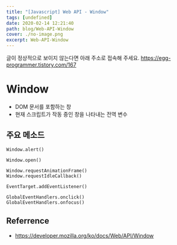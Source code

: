 ```yaml
---
title: "[Javascript] Web API - Window"
tags: [undefined]
date: 2020-02-14 12:21:40
path: blog/Web-API-Window
cover: ./no-image.png
excerpt: Web-API-Window
---
```

글이 정상적으로 보이지 않는다면 아래 주소로 접속해 주세요.
https://egg-programmer.tistory.com/167
# Window

*   DOM 문서를 포함하는 창
*   현재 스크립트가 작동 중인 창을 나타내는 전역 변수

## 주요 메소드

    Window.alert()
    
    Window.open()
    
    Window.requestAnimationFrame()
    Window.requestIdleCallback()
    
    EventTarget.addEventListener()
    
    GlobalEventHandlers.onclick()
    GlobalEventHandlers.onfocus()

## Referrence

*   <https://developer.mozilla.org/ko/docs/Web/API/Window>